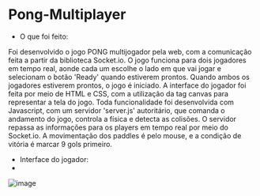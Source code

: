# Pong-Multiplayer

- O que foi feito:

Foi desenvolvido o jogo PONG multijogador pela web, com a comunicação feita a partir da biblioteca Socket.io. O jogo funciona para dois jogadores em tempo real, aonde cada um escolhe
o lado em que vai jogar e selecionam o botão 'Ready' quando estiverem prontos. Quando ambos os jogadores estiverem prontos, o jogo é iniciado. A interface do jogador foi feita por meio
de HTML e CSS, com a utilização da tag canvas para representar a tela do jogo. Toda funcionalidade foi desenvolvida com Javascript, com um servidor 'server.js' autoritário, que comanda
o andamento do jogo, controla a física e detecta as colisões. O servidor repassa as informações para os players em tempo real por meio do Socket.io. A movimentação dos paddles é pelo
mouse, e a condição de vitória é marcar 9 gols primeiro.


- Interface do jogador:
- 
![image](https://github.com/davidonigit/Pong-Multiplayer/assets/93225780/4381b0a3-2ae5-4bdb-8ca8-73b32060aaf7)
